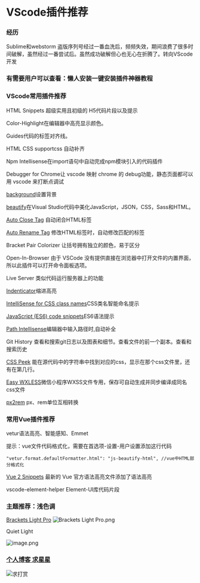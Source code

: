 # VScode插件推荐
### 经历

Sublime和webstorm 盗版序列号经过一番血洗后，频频失效，期间浪费了很多时间破解，虽然经过一番尝试后。虽然成功破解但心也无心在折腾了。转向VScode开发

### 有需要用户可以查看：懒人安装一键安装插件神器教程

### VScode常用插件推荐

HTML Snippets 超级实用且初级的 H5代码片段以及提示


Color-Highlight在编辑器中高亮显示颜色。

Guides代码的标签对齐线。

HTML CSS supportcss 自动补齐

Npm Intellisense在import语句中自动完成npm模块引入的代码插件

Debugger for Chrome让 vscode 映射 chrome 的 debug功能，静态页面都可以用 vscode 来打断点调试

[background](https://marketplace.visualstudio.com/items?itemName=shalldie.background)设置背景

[beautify](https://marketplace.visualstudio.com/items?itemName=HookyQR.beautify)在Visual Studio代码中美化JavaScript，JSON，CSS，Sass和HTML。

[Auto Close Tag](https://marketplace.visualstudio.com/items?itemName=formulahendry.auto-close-tag) 自动闭合HTML标签

[Auto Rename Tag](https://marketplace.visualstudio.com/items?itemName=formulahendry.auto-rename-tag) 修改HTML标签时，自动修改匹配的标签

Bracket Pair Colorizer 让括号拥有独立的颜色，易于区分

Open-In-Browser	由于 VSCode 没有提供直接在浏览器中打开文件的内置界面，所以此插件可以打开命令面板选项。

Live Server 类似代码运行服务器上的功能

[Indenticator](https://marketplace.visualstudio.com/items?itemName=SirTori.indenticator)缩进高亮

[IntelliSense for CSS class names](https://marketplace.visualstudio.com/items?itemName=Zignd.html-css-class-completion)CSS类名智能命名提示

[JavaScript (ES6) code snippets](https://marketplace.visualstudio.com/items?itemName=xabikos.JavaScriptSnippets)ES6语法提示

[Path Intellisense](https://marketplace.visualstudio.com/items?itemName=christian-kohler.path-intellisense)编辑器中输入路径时,自动补全

Git History	查看和搜索git日志以及图表和细节。查看文件的前一个副本。查看和搜索历史

[CSS Peek](https://marketplace.visualstudio.com/items?itemName=pranaygp.vscode-css-peek) 能在源代码中的字符串中找到对应的css，显示在那个css文件里，还有在第几行。

[Easy WXLESS](https://marketplace.visualstudio.com/items?itemName=yunfeizuo.easy-wxless)微信小程序WXSS文件专用，保存可自动生成并同步编译成同名css文件

[px2rem](https://marketplace.visualstudio.com/items?itemName=arturiapendragon.px2rem) px、rem单位互相转换

### 常用Vue插件推荐

vetur语法高亮、智能感知、Emmet

提示：vue文件代码格式化，需要在首选项-设置-用户设置添加这行代码
```              
"vetur.format.defaultFormatter.html": "js-beautify-html", //vue中HTML部分格式化
```
[Vue 2 Snippets](https://marketplace.visualstudio.com/items?itemName=hollowtree.vue-snippets)	最新的 Vue 官方语法高亮文件添加了语法高亮

vscode-element-helper		Element-UI库代码片段
### 主题推荐：浅色调

[Brackets Light Pro](https://link.zhihu.com/?target=https%3A//marketplace.visualstudio.com/items%3FitemName%3Deryouhao.brackets-light-pro)
![Brackets Light Pro.png](http://upload-images.jianshu.io/upload_images/6206911-1e21fd5f03f4f522.png?imageMogr2/auto-orient/strip%7CimageView2/2/w/1240)

Quiet Light

![image.png](https://upload-images.jianshu.io/upload_images/6206911-42b466dcda73cede.png?imageMogr2/auto-orient/strip%7CimageView2/2/w/1240)

### [个人博客 求星星](https://github.com/qqlcx5/blog)
![求打赏](https://i.loli.net/2019/03/08/5c82816bb3178.jpg)